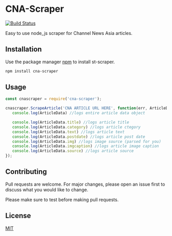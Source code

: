 # CNA-Scraper
[![Build Status](https://travis-ci.com/ZacBytes/cna-scraper.svg?branch=master)](https://travis-ci.com/ZacBytes/st-scraper)

Easy to use node_js scraper for Channel News Asia articles.
## Installation

Use the package manager [npm](https://www.npmjs.com/) to install st-scraper.

```bash
npm install cna-scraper
```

## Usage

```js
const cnascraper = require('cna-scraper');

cnascraper.ScrapeArticle('CNA ARTICLE URL HERE', function(err, ArticleData){
   console.log(ArticleData) //logs entire article data object

   console.log(ArticleData.title) //logs article title
   console.log(ArticleData.category) //logs article ctegory
   console.log(ArticleData.text) //logs article text
   console.log(ArticleData.postdate) //logs article post date
   console.log(ArticleData.img) //logs image source (parsed for you)
   console.log(ArticleData.imgcaption) //logs article image caption
   console.log(ArticleData.source) //logs article source
});
```

## Contributing
Pull requests are welcome. For major changes, please open an issue first to discuss what you would like to change.

Please make sure to test before making pull requests.

## License
[MIT](https://choosealicense.com/licenses/mit/)
